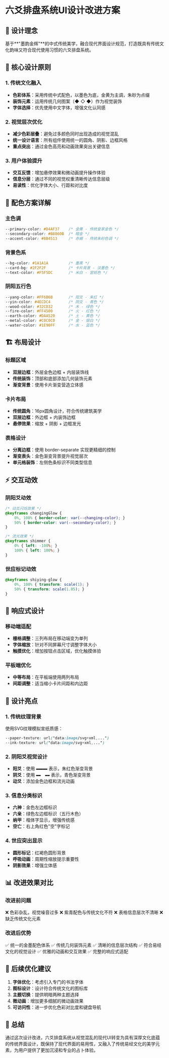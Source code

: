 # 六爻排盘系统UI设计改进方案

## 🎨 设计理念

基于**"墨韵金辉"**的中式传统美学，融合现代界面设计规范，打造既具有传统文化韵味又符合现代使用习惯的六爻排盘系统。

## 🎯 核心设计原则

### 1. 传统文化融入
- **色彩体系**：采用传统中式配色，以墨色为底，金黄为主调，朱砂为点缀
- **装饰元素**：运用传统几何图案（◆ ◇ ◆）作为视觉装饰
- **字体选择**：优先使用中文字体，增强文化认同感

### 2. 视觉层次优化
- **减少色彩层叠**：避免过多颜色同时出现造成的视觉混乱
- **统一设计语言**：所有组件使用统一的圆角、阴影、边框风格
- **重点突出**：通过金色高亮和动画效果突出关键信息

### 3. 用户体验提升
- **交互反馈**：增加悬停效果和微动画提升操作体验
- **信息分层**：通过不同的视觉权重清晰传达信息层级
- **易读性**：优化字体大小、行距和对比度

## 🌈 配色方案详解

### 主色调
```css
--primary-color: #D4AF37    /* 金黄 - 传统皇家金色 */
--secondary-color: #B8860B  /* 暗金 */
--accent-color: #8B4513     /* 赤褐 - 传统朱砂色调 */
```

### 背景色系
```css
--bg-color: #1A1A1A         /* 墨黑 */
--card-bg: #2F2F2F          /* 卡片背景 - 淡墨色 */
--text-color: #F5F5DC       /* 米白 - 宣纸色 */
```

### 阴阳五行色
```css
--yang-color: #FF6B6B       /* 阳爻 - 朱红 */
--yin-color: #4ECDC4        /* 阴爻 - 青色 */
--wood-color: #32CD32       /* 木 - 绿色 */
--fire-color: #FF4500       /* 火 - 红色 */
--earth-color: #DAA520      /* 土 - 黄色 */
--metal-color: #C0C0C0      /* 金 - 银白 */
--water-color: #1E90FF      /* 水 - 蓝色 */
```

## 🏗️ 布局设计

### 标题区域
- **双层边框**：外层金色边框 + 内层装饰线
- **传统装饰**：顶部和底部添加几何装饰元素
- **渐变背景**：使用卡片渐变营造立体感

### 卡片布局
- **传统圆角**：16px圆角设计，符合传统建筑美学
- **双层边框**：外边框 + 内装饰边框
- **悬停效果**：缩放 + 阴影 + 边框发光

### 表格设计
- **分离边框**：使用 border-separate 实现更精细的控制
- **渐变表头**：金色渐变背景提升视觉层次
- **单元格装饰**：左侧色条标识不同类型信息

## ⚡ 交互动效

### 阴阳爻动效
```css
/* 动爻闪烁效果 */
@keyframes changingGlow {
    0%, 100% { border-color: var(--changing-color); }
    50% { border-color: var(--secondary-color); }
}

/* 流光效果 */
@keyframes shimmer {
    0% { left: -100%; }
    100% { left: 100%; }
}
```

### 世应标记动效
```css
@keyframes shiying-glow {
    0%, 100% { transform: scale(1); }
    50% { transform: scale(1.05); }
}
```

## 📱 响应式设计

### 移动端适配
- **栅格调整**：三列布局在移动端变为单列
- **字体缩放**：针对不同屏幕尺寸调整字体大小
- **触摸优化**：增加按钮点击区域，优化触摸体验

### 平板端优化
- **中等布局**：在平板端使用两列布局
- **间距调整**：适当缩小卡片间距和内边距

## 🎯 设计亮点

### 1. 传统纹理背景
使用SVG纹理模拟宣纸质感：
```css
--paper-texture: url("data:image/svg+xml,...")
--ink-texture: url("data:image/svg+xml,...")
```

### 2. 阴阳爻视觉设计
- **阳爻**：使用 `▬▬▬▬▬` 表示，朱红色渐变背景
- **阴爻**：使用 `▬▬  ▬▬` 表示，青色渐变背景
- **动爻**：添加金色边框和流光动画

### 3. 信息分类标识
- **六神**：金色左边框标识
- **六亲**：绿色左边框标识（五行木色）
- **纳甲**：楷体字显示，增强传统感
- **空亡**：右上角红色"空"字标记

### 4. 世应突出显示
- **圆形标记**：红褐色圆形背景
- **呼吸动画**：周期性缩放提示重要性
- **阴影效果**：增强立体感

## 📊 改进效果对比

### 改进前问题
❌ 色彩杂乱，视觉噪音过多
❌ 紫青配色与传统文化不符
❌ 表格信息层次不清晰
❌ 缺乏传统文化元素

### 改进后优势
✅ 统一的金墨配色体系
✅ 传统几何装饰元素
✅ 清晰的信息层次结构
✅ 符合易经文化的视觉设计
✅ 优雅的动画和交互效果
✅ 完整的响应式适配

## 🔄 后续优化建议

1. **字体优化**：考虑引入专门的书法字体
2. **图标设计**：设计符合传统文化的图标库
3. **主题切换**：提供明暗两种主题选择
4. **微动画**：增加更多细腻的微动画效果
5. **可访问性**：进一步优化色彩对比度和键盘导航

## 🎉 总结

通过这次设计改进，六爻排盘系统从视觉混乱的现代UI转变为具有深厚文化底蕴的传统界面设计，既保持了现代界面的易用性，又融入了传统易经文化的美学元素，为用户提供了更加沉浸和专业的占卜体验。